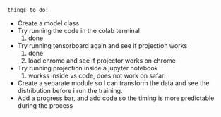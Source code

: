     things to do:

- Create a model class
- Try running the code in the colab terminal
  1. done
- Try running tensorboard again and see if projection works
  1. done
  2. load chrome and see if projector works on chrome
- Try running projection inside a jupyter notebook
  1. workss inside vs code, does not work on safari
- Create a separate module so I can transform the data and see the distribution before i run the training.
- Add a progress bar, and add code so the timing is more predictable during the process
